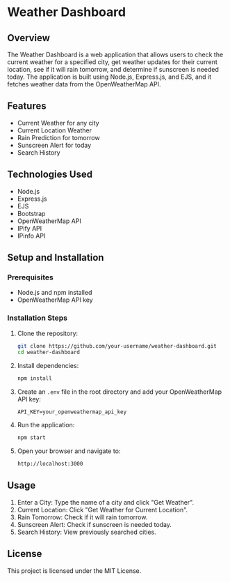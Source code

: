 # Weather Dashboard

## Overview

The Weather Dashboard is a web application that allows users to check the current weather for a specified city, get weather updates for their current location, see if it will rain tomorrow, and determine if sunscreen is needed today. The application is built using Node.js, Express.js, and EJS, and it fetches weather data from the OpenWeatherMap API.

## Features

- Current Weather for any city
- Current Location Weather
- Rain Prediction for tomorrow
- Sunscreen Alert for today
- Search History

## Technologies Used

- Node.js
- Express.js
- EJS
- Bootstrap
- OpenWeatherMap API
- IPify API
- IPinfo API

## Setup and Installation

### Prerequisites

- Node.js and npm installed
- OpenWeatherMap API key

### Installation Steps

1. Clone the repository:
    ```bash
    git clone https://github.com/your-username/weather-dashboard.git
    cd weather-dashboard
    ```

2. Install dependencies:
    ```bash
    npm install
    ```

3. Create an `.env` file in the root directory and add your OpenWeatherMap API key:
    ```env
    API_KEY=your_openweathermap_api_key
    ```

4. Run the application:
    ```bash
    npm start
    ```

5. Open your browser and navigate to:
    ```bash
    http://localhost:3000
    ```

## Usage

1. Enter a City: Type the name of a city and click "Get Weather".
2. Current Location: Click "Get Weather for Current Location".
3. Rain Tomorrow: Check if it will rain tomorrow.
4. Sunscreen Alert: Check if sunscreen is needed today.
5. Search History: View previously searched cities.

## License

This project is licensed under the MIT License.
